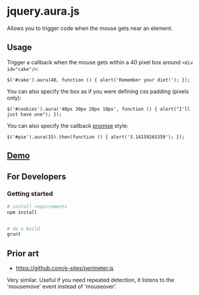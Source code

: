 jquery.aura.js
==============

Allows you to trigger code when the mouse gets near an element.

Usage
-----

Trigger a callback when the mouse gets within a 40 pixel box around `<div id="cake"/>`:

    $('#cake').aura(40, function () { alert('Remember your diet!'); });

You can also specify the box as if you were defining css padding (pixels only):

    $('#cookies').aura('40px 30px 20px 10px', function () { alert("I'll just have one"); });

You can also specify the callback [promise] style:

    $('#pie').aura(15).then(function () { alert('3.14159265359'); });

  [promise]: http://api.jquery.com/deferred.promise/

[Demo][demo]
------------

  [demo]: http://texastribune.github.io/jquery.aura.js/demo/


For Developers
--------------

### Getting started

```bash
# install requirements
npm install


# do a build
grunt
```


Prior art
---------

* https://github.com/e-sites/perimeter.js

Very similar. Useful if you need repeated detection, it listens to the
'mousemove' event instead of 'mouseover'.
